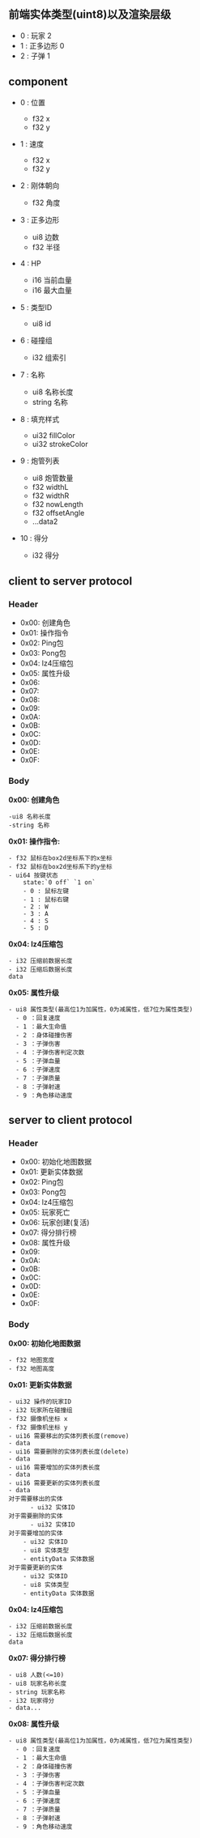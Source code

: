 ## 前端实体类型(uint8)以及渲染层级
- 0 : 玩家 2
- 1 : 正多边形 0 
- 2 : 子弹 1

## component

- 0 : 位置
  - f32 x
  - f32 y
- 1 : 速度
  - f32 x
  - f32 y

- 2 : 刚体朝向
  - f32 角度

- 3 : 正多边形
  - ui8 边数
  - f32 半径
- 4 : HP
  - i16 当前血量
  - i16 最大血量
- 5 : 类型ID
  - ui8 id 
- 6 : 碰撞组
  - i32 组索引
- 7 : 名称
  - ui8 名称长度
  - string 名称
- 8 : 填充样式
  - ui32 fillColor
  - ui32 strokeColor
- 9 : 炮管列表
  - ui8 炮管数量
  - f32 widthL
  - f32 widthR
  - f32 nowLength
  - f32 offsetAngle
  - ...data2
- 10 : 得分
  - i32 得分

## client to server protocol

### Header
- 0x00: 创建角色
- 0x01: 操作指令
- 0x02: Ping包
- 0x03: Pong包
- 0x04: lz4压缩包
- 0x05: 属性升级
- 0x06:
- 0x07:
- 0x08:
- 0x09:
- 0x0A:
- 0x0B:
- 0x0C:
- 0x0D:
- 0x0E:
- 0x0F:

### Body
**0x00: 创建角色**
```
-ui8 名称长度
-string 名称
```
**0x01: 操作指令:**

```
- f32 鼠标在box2d坐标系下的x坐标
- f32 鼠标在box2d坐标系下的y坐标
- ui64 按键状态
    state:`0 off` `1 on`
    - 0 : 鼠标左键
    - 1 : 鼠标右键
    - 2 : W
    - 3 : A
    - 4 : S
    - 5 : D
```
**0x04: lz4压缩包**
```
- i32 压缩前数据长度
- i32 压缩后数据长度
data
```
**0x05: 属性升级**
```
- ui8 属性类型(最高位1为加属性，0为减属性，低7位为属性类型)
  - 0 ：回复速度
  - 1 ：最大生命值
  - 2 ：身体碰撞伤害
  - 3 ：子弹伤害
  - 4 ：子弹伤害判定次数
  - 5 ：子弹血量
  - 6 ：子弹速度
  - 7 ：子弹质量
  - 8 ：子弹射速
  - 9 ：角色移动速度
```
## server to client protocol
### Header
- 0x00: 初始化地图数据
- 0x01: 更新实体数据
- 0x02: Ping包
- 0x03: Pong包 
- 0x04: lz4压缩包
- 0x05: 玩家死亡
- 0x06: 玩家创建(复活)
- 0x07: 得分排行榜
- 0x08: 属性升级
- 0x09:
- 0x0A:
- 0x0B:
- 0x0C:
- 0x0D:
- 0x0E:
- 0x0F:

### Body

**0x00: 初始化地图数据**

```
- f32 地图宽度
- f32 地图高度
```

**0x01: 更新实体数据**

```
- ui32 操作的玩家ID
- i32 玩家所在碰撞组
- f32 摄像机坐标 x
- f32 摄像机坐标 y
- ui16 需要移出的实体列表长度(remove)
- data
- ui16 需要删除的实体列表长度(delete)
- data
- ui16 需要增加的实体列表长度
- data
- ui16 需要更新的实体列表长度
- data
对于需要移出的实体
	  - ui32 实体ID
对于需要删除的实体
	  - ui32 实体ID
对于需要增加的实体
    - ui32 实体ID
    - ui8 实体类型
    - entityData 实体数据
对于需要更新的实体
    - ui32 实体ID
    - ui8 实体类型
    - entityData 实体数据
```
**0x04: lz4压缩包**
```
- i32 压缩前数据长度
- i32 压缩后数据长度
data
```
**0x07: 得分排行榜**
```
- ui8 人数(<=10)
- ui8 玩家名称长度
- string 玩家名称
- i32 玩家得分
- data...
```

**0x08: 属性升级**
```
- ui8 属性类型(最高位1为加属性，0为减属性，低7位为属性类型)
  - 0 ：回复速度
  - 1 ：最大生命值
  - 2 ：身体碰撞伤害
  - 3 ：子弹伤害
  - 4 ：子弹伤害判定次数
  - 5 ：子弹血量
  - 6 ：子弹速度
  - 7 ：子弹质量
  - 8 ：子弹射速
  - 9 ：角色移动速度
```